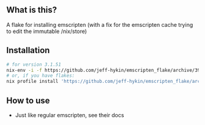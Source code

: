 
<!--                                               -->
<!--                                               -->
<!-- DO NOT EDIT ME; EDIT ./build_helper/readme.md -->
<!--                                               -->
<!--                                               -->

## What is this?

A flake for installing emscripten (with a fix for the emscripten cache trying to edit the immutable /nix/store)

## Installation

```sh
# for version 3.1.51
nix-env -i -f https://github.com/jeff-hykin/emscripten_flake/archive/392a84fb6775648cdfe5802cbddcb73d4464f0fc.tar.gz
# or, if you have flakes:
nix profile install 'https://github.com/jeff-hykin/emscripten_flake/archive/392a84fb6775648cdfe5802cbddcb73d4464f0fc.tar.gz#emscripten'
```

## How to use

- Just like regular emscripten, see their docs
